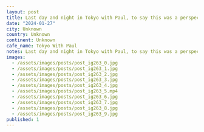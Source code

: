 ```yaml
---
layout: post
title: Last day and night in Tokyo with Paul, to say this was a perspective changing trip, would not do it justice. Between the pow, the coffee, and the people, Japan has delivered 10/10 on every single fron
date: "2024-01-27"
city: Unknown
country: Unknown
continent: Unknown
cafe_name: Tokyo With Paul
notes: Last day and night in Tokyo with Paul, to say this was a perspective changing trip, would not do it justice. Between the pow, the coffee, and the people, Japan has delivered 10/10 on every single front, I cannot wait to come back.
images:
  - /assets/images/posts/post_ig263_0.jpg
  - /assets/images/posts/post_ig263_1.jpg
  - /assets/images/posts/post_ig263_2.jpg
  - /assets/images/posts/post_ig263_3.jpg
  - /assets/images/posts/post_ig263_4.jpg
  - /assets/images/posts/post_ig263_5.mp4
  - /assets/images/posts/post_ig263_6.jpg
  - /assets/images/posts/post_ig263_7.jpg
  - /assets/images/posts/post_ig263_8.jpg
  - /assets/images/posts/post_ig263_9.jpg
published: 1
---
```

